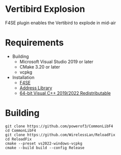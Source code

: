 # Vertibird Explosion
F4SE plugin enables the Vertibird to explode in mid-air

# Requirements

* Building
    * Microsoft Visual Studio 2019 or later
    * CMake 3.20 or later
    * vcpkg
* Installation
    * [F4SE](http://f4se.silverlock.org/)
    * [Address Library](https://www.nexusmods.com/fallout4/mods/47327)
    * [64-bit Visual C++ 2019/2022 Redistributable](https://aka.ms/vs/17/release/vc_redist.x64.exe)

# Building
```
git clone https://github.com/powerof3/CommonLibF4
cd CommonLibF4
git clone https://github.com/WirelessLan/ReloadFix
cd ReloadFix
cmake --preset vs2022-windows-vcpkg
cmake --build build --config Release
```
